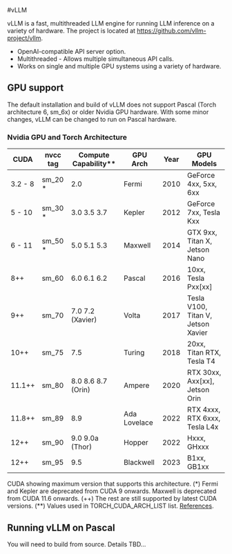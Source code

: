 #vLLM

vLLM is a fast, multithreaded LLM engine for running LLM inference on a variety of hardware. 
The project is located at https://github.com/vllm-project/vllm.

* OpenAI-compatible API server option.
* Multithreaded - Allows multiple simultaneous API calls.
* Works on single and multiple GPU systems using a variety of hardware.

## GPU support

The default installation and build of vLLM does not support Pascal (Torch architecture 6, sm_6x) or older Nvidia GPU hardware.
With some minor changes, vLLM can be changed to run on Pascal hardware.

### Nvidia GPU and Torch Architecture

| CUDA    | nvcc tag | Compute Capability** | GPU Arch     | Year | GPU Models                          |
|---------|----------|----------------------|--------------|------|-------------------------------------|
| 3.2 - 8 | sm_20 *  | 2.0                  | Fermi        | 2010 | GeForce 4xx, 5xx, 6xx               |
| 5 - 10  | sm_30 *  | 3.0 3.5 3.7          | Kepler       | 2012 | GeForce 7xx, Tesla Kxx              |
| 6 - 11  | sm_50 *  | 5.0 5.1 5.3          | Maxwell      | 2014 | GTX 9xx, Titan X, Jetson Nano       |
| 8++     | sm_60    | 6.0 6.1 6.2          | Pascal       | 2016 | 10xx, Tesla Pxx[xx]                 |
| 9++     | sm_70    | 7.0 7.2 (Xavier)     | Volta        | 2017 | Tesla V100, Titan V, Jetson Xavier  |
| 10++    | sm_75    | 7.5                  | Turing       | 2018 | 20xx, Titan RTX, Tesla T4           |
| 11.1++  | sm_80    | 8.0 8.6 8.7 (Orin)   | Ampere       | 2020 | RTX 30xx, Axx[xx], Jetson Orin      |
| 11.8++  | sm_89    | 8.9                  | Ada Lovelace | 2022 | RTX 4xxx, RTX 6xxx, Tesla L4x       |
| 12++    | sm_90    | 9.0 9.0a (Thor)      | Hopper       | 2022 | Hxxx, GHxxx                         |
| 12++    | sm_95    | 9.5                  | Blackwell    | 2023 | B1xx, GB1xx                         |

CUDA showing maximum version that supports this architecture. (*) Fermi and Kepler are deprecated from CUDA 9 onwards. Maxwell is deprecated from CUDA 11.6 onwards. (++) The rest are still supported by latest CUDA versions. (**) Values used in TORCH_CUDA_ARCH_LIST list. [References](https://arnon.dk/matching-sm-architectures-arch-and-gencode-for-various-nvidia-cards/).


## Running vLLM on Pascal

You will need to build from source. Details TBD...
